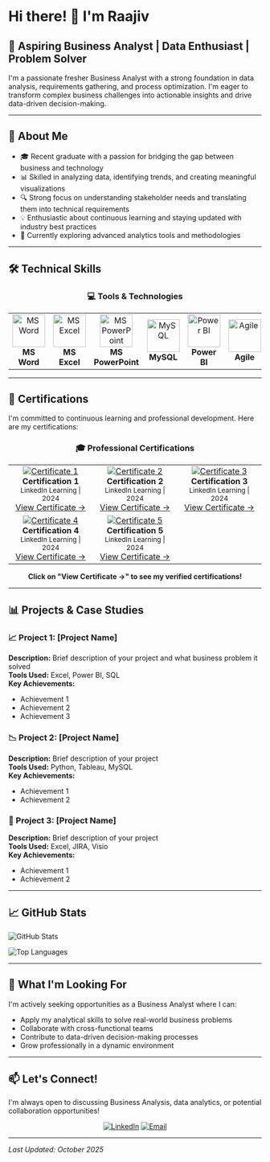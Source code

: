 # Hi there! 👋 I'm Raajiv

## 🚀 Aspiring Business Analyst | Data Enthusiast | Problem Solver

I'm a passionate fresher Business Analyst with a strong foundation in data analysis, requirements gathering, and process optimization. I'm eager to transform complex business challenges into actionable insights and drive data-driven decision-making.

---

## 💼 About Me

- 🎓 Recent graduate with a passion for bridging the gap between business and technology
- 📊 Skilled in analyzing data, identifying trends, and creating meaningful visualizations
- 🔍 Strong focus on understanding stakeholder needs and translating them into technical requirements
- 💡 Enthusiastic about continuous learning and staying updated with industry best practices
- 🌱 Currently exploring advanced analytics tools and methodologies

---

## 🛠️ Technical Skills

<div align="center">

### 💻 Tools & Technologies

<table>
  <tr>
    <td align="center" width="120px">
      <img src="https://img.icons8.com/color/96/000000/microsoft-word-2019--v2.png" alt="MS Word" width="65px"/>
      <br/><b>MS Word</b>
    </td>
    <td align="center" width="120px">
      <img src="https://img.icons8.com/color/96/000000/microsoft-excel-2019--v1.png" alt="MS Excel" width="65px"/>
      <br/><b>MS Excel</b>
    </td>
    <td align="center" width="120px">
      <img src="https://img.icons8.com/color/96/000000/microsoft-powerpoint-2019--v1.png" alt="MS PowerPoint" width="65px"/>
      <br/><b>MS PowerPoint</b>
    </td>
    <td align="center" width="120px">
      <img src="https://img.icons8.com/color/96/000000/mysql-logo.png" alt="MySQL" width="65px"/>
      <br/><b>MySQL</b>
    </td>
    <td align="center" width="120px">
      <img src="https://img.icons8.com/color/96/000000/power-bi.png" alt="Power BI" width="65px"/>
      <br/><b>Power BI</b>
    </td>
    <td align="center" width="120px">
      <img src="https://img.icons8.com/color/96/000000/scrum.png" alt="Agile" width="65px"/>
      <br/><b>Agile</b>
    </td>
  </tr>
</table>

</div>

---

## 📜 Certifications

I'm committed to continuous learning and professional development. Here are my certifications:

<div align="center">

### 🎓 Professional Certifications

<table>
  <tr>
    <td align="center" width="200px">
      <a href="https://lnkd.in/gmyg8Jzy" target="_blank">
        <img src="https://img.shields.io/badge/LinkedIn_Learning-0A66C2?style=for-the-badge&logo=linkedin&logoColor=white" alt="Certificate 1"/>
      </a><br/>
      <b>Certification 1</b><br/>
      <sub>LinkedIn Learning | 2024</sub><br/>
      <a href="https://lnkd.in/gmyg8Jzy" target="_blank">View Certificate →</a>
    </td>
    <td align="center" width="200px">
      <a href="https://lnkd.in/gSrMn54d" target="_blank">
        <img src="https://img.shields.io/badge/LinkedIn_Learning-0A66C2?style=for-the-badge&logo=linkedin&logoColor=white" alt="Certificate 2"/>
      </a><br/>
      <b>Certification 2</b><br/>
      <sub>LinkedIn Learning | 2024</sub><br/>
      <a href="https://lnkd.in/gSrMn54d" target="_blank">View Certificate →</a>
    </td>
    <td align="center" width="200px">
      <a href="https://lnkd.in/g2MfndT3" target="_blank">
        <img src="https://img.shields.io/badge/LinkedIn_Learning-0A66C2?style=for-the-badge&logo=linkedin&logoColor=white" alt="Certificate 3"/>
      </a><br/>
      <b>Certification 3</b><br/>
      <sub>LinkedIn Learning | 2024</sub><br/>
      <a href="https://lnkd.in/g2MfndT3" target="_blank">View Certificate →</a>
    </td>
  </tr>
  <tr>
    <td align="center" width="200px">
      <a href="https://lnkd.in/gfEkFpuz" target="_blank">
        <img src="https://img.shields.io/badge/LinkedIn_Learning-0A66C2?style=for-the-badge&logo=linkedin&logoColor=white" alt="Certificate 4"/>
      </a><br/>
      <b>Certification 4</b><br/>
      <sub>LinkedIn Learning | 2024</sub><br/>
      <a href="https://lnkd.in/gfEkFpuz" target="_blank">View Certificate →</a>
    </td>
    <td align="center" width="200px">
      <a href="https://www.linkedin.com/learning/certificates/0dc670eb146a6732d2a575a592418af7b6c54cc2df3025bbd9d24da5ee38974e" target="_blank">
        <img src="https://img.shields.io/badge/LinkedIn_Learning-0A66C2?style=for-the-badge&logo=linkedin&logoColor=white" alt="Certificate 5"/>
      </a><br/>
      <b>Certification 5</b><br/>
      <sub>LinkedIn Learning | 2024</sub><br/>
      <a href="https://www.linkedin.com/learning/certificates/0dc670eb146a6732d2a575a592418af7b6c54cc2df3025bbd9d24da5ee38974e" target="_blank">View Certificate →</a>
    </td>
    <td align="center" width="200px">
    </td>
  </tr>
</table>

**Click on "View Certificate →" to see my verified certifications!**

</div>

---

## 📊 Projects & Case Studies

### 📈 Project 1: [Project Name]
**Description:** Brief description of your project and what business problem it solved  
**Tools Used:** Excel, Power BI, SQL  
**Key Achievements:**
- Achievement 1
- Achievement 2
- Achievement 3

### 📉 Project 2: [Project Name]
**Description:** Brief description of your project  
**Tools Used:** Python, Tableau, MySQL  
**Key Achievements:**
- Achievement 1
- Achievement 2

### 💼 Project 3: [Project Name]
**Description:** Brief description of your project  
**Tools Used:** Excel, JIRA, Visio  
**Key Achievements:**
- Achievement 1
- Achievement 2

---

## 📈 GitHub Stats

![GitHub Stats](https://github-readme-stats.vercel.app/api?username=Raajiv-Analyst&show_icons=true&theme=radical)

![Top Languages](https://github-readme-stats.vercel.app/api/top-langs/?username=Raajiv-Analyst&layout=compact&theme=radical)

---

## 🎯 What I'm Looking For

I'm actively seeking opportunities as a Business Analyst where I can:
- Apply my analytical skills to solve real-world business problems
- Collaborate with cross-functional teams
- Contribute to data-driven decision-making processes
- Grow professionally in a dynamic environment

---

## 📫 Let's Connect!

I'm always open to discussing Business Analysis, data analytics, or potential collaboration opportunities!

<div align="center">

[![LinkedIn](https://img.shields.io/badge/LinkedIn-0A66C2?style=for-the-badge&logo=linkedin&logoColor=white)](https://www.linkedin.com/in/raajiv28)
[![Email](https://img.shields.io/badge/Email-D14836?style=for-the-badge&logo=gmail&logoColor=white)](mailto:raajivraajiv28@gmail.com)

</div>

---

*Last Updated: October 2025*
